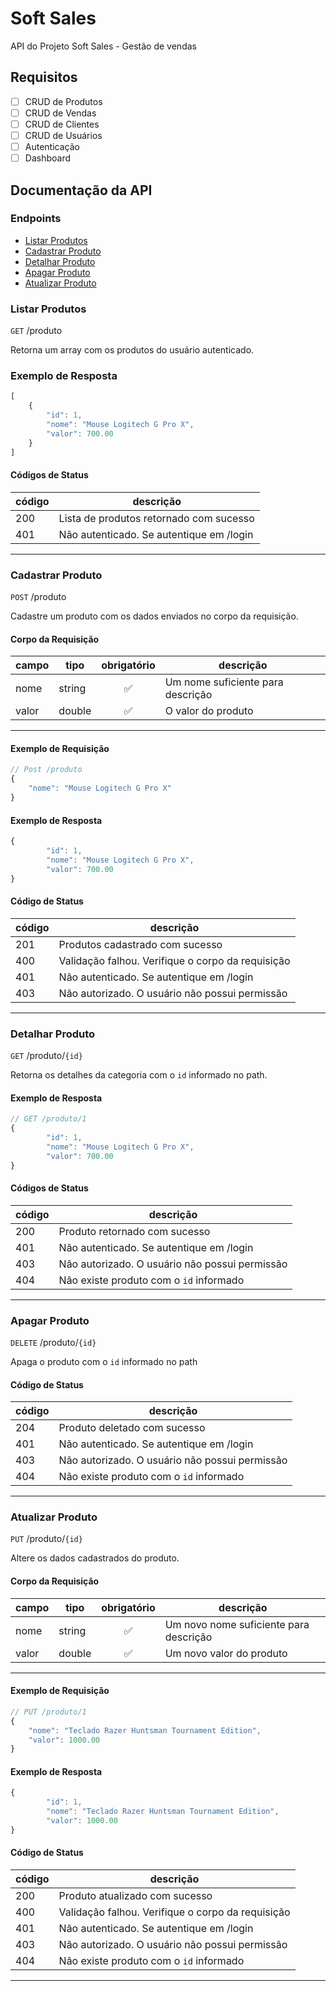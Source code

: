 # Soft Sales

API do Projeto Soft Sales - Gestão de vendas

## Requisitos

- [ ] CRUD de Produtos
- [ ] CRUD de Vendas
- [ ] CRUD de Clientes
- [ ] CRUD de Usuários
- [ ] Autenticação
- [ ] Dashboard

## Documentação da API

### Endpoints

- [Listar Produtos](#listar-produtos)
- [Cadastrar Produto](#cadastrar-produto)
- [Detalhar Produto](#detalhar-produto)
- [Apagar Produto](#apagar-produto)
- [Atualizar Produto](#atualizar-produto)

### Listar Produtos

`GET` /produto

Retorna um array com os produtos do usuário autenticado.

### Exemplo de Resposta

```js
[
    {
        "id": 1,
        "nome": "Mouse Logitech G Pro X",
        "valor": 700.00
    }
]
```

#### Códigos de Status

|código|descrição
|------|---------
|200| Lista de produtos retornado com sucesso
|401| Não autenticado. Se autentique em /login
---

### Cadastrar Produto

`POST` /produto

Cadastre um produto com os dados enviados no corpo da requisição.

#### Corpo da Requisição

|campo|tipo|obrigatório|descrição
|-----|----|:-----------:|---------
|nome|string|✅| Um nome suficiente para descrição
|valor|double|✅| O valor do produto
---

#### Exemplo de Requisição
```js
// Post /produto
{
    "nome": "Mouse Logitech G Pro X"
}
```

#### Exemplo de Resposta
```js
{
        "id": 1,
        "nome": "Mouse Logitech G Pro X",
        "valor": 700.00
}
```

#### Código de Status

|código|descrição
|------|---------
|201| Produtos cadastrado com sucesso
|400| Validação falhou. Verifique o corpo da requisição
|401| Não autenticado. Se autentique em /login
|403| Não autorizado. O usuário não possui permissão
---

### Detalhar Produto

`GET` /produto/`{id}`

Retorna os detalhes da categoria com o `id` informado no path.

#### Exemplo de Resposta
```js
// GET /produto/1
{
        "id": 1,
        "nome": "Mouse Logitech G Pro X",
        "valor": 700.00
}
```

#### Códigos de Status

|código|descrição
|------|---------
|200| Produto retornado com sucesso
|401| Não autenticado. Se autentique em /login
|403| Não autorizado. O usuário não possui permissão
|404| Não existe produto com o `id` informado
---

### Apagar Produto

`DELETE` /produto/`{id}`

Apaga o produto com o `id` informado no path

#### Código de Status

|código|descrição
|------|---------
|204| Produto deletado com sucesso
|401| Não autenticado. Se autentique em /login
|403| Não autorizado. O usuário não possui permissão
|404| Não existe produto com o `id` informado
---

### Atualizar Produto
`PUT` /produto/`{id}`

Altere os dados cadastrados do produto.

#### Corpo da Requisição

|campo|tipo|obrigatório|descrição
|-----|----|:-----------:|---------
|nome|string|✅| Um novo nome suficiente para descrição
|valor|double|✅| Um novo valor do produto
---

#### Exemplo de Requisição
```js
// PUT /produto/1
{
    "nome": "Teclado Razer Huntsman Tournament Edition",
    "valor": 1000.00
}
```

#### Exemplo de Resposta
```js
{
        "id": 1,
        "nome": "Teclado Razer Huntsman Tournament Edition",
        "valor": 1000.00
}
```

#### Código de Status

|código|descrição
|------|---------
|200| Produto atualizado com sucesso
|400| Validação falhou. Verifique o corpo da requisição
|401| Não autenticado. Se autentique em /login
|403| Não autorizado. O usuário não possui permissão
|404| Não existe produto com o `id` informado
---

